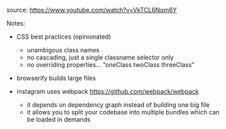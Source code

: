 source: https://www.youtube.com/watch?v=VkTCL6Nqm6Y

Notes:

- CSS best practices (opinionated)
    - unambigous class names
    - no cascading, just a single classname selector only
    - no overriding properties... “oneClass twoClass threeClass”

- browserify builds large files
- instagram uses webpack
    https://github.com/webpack/webpack
    - it depends on dependency graph instead of building one big file
    - it allows you to split your codebase into multiple bundles which can be loaded in demands
